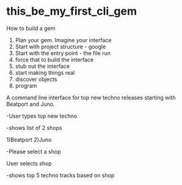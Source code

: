 # this_be_my_first_cli_gem

How to build a gem

1. Plan your gem. Imagine your interface
2. Start with project structure - google
3. Start with the entry point - the file run
4. force that to build the interface
5. stub out the interface
6. start making things real
7. discover objects
8. program



A command line interface for top new techno releases starting with Beatport and Juno.

-User types top new techno

-shows list of 2 shops

1)Beatport
2)Juno

-Please select a shop

User selects shop 

-shows top 5 techno tracks based on shop
